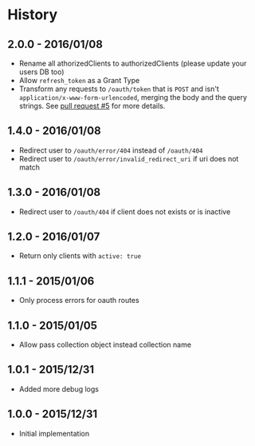 # History

## 2.0.0 - 2016/01/08

- Rename all athorizedClients to authorizedClients (please update your users DB too)
- Allow `refresh_token` as a Grant Type
- Transform any requests to `/oauth/token` that is `POST` and isn't `application/x-www-form-urlencoded`, merging the body and the query strings. See [pull request #5](https://github.com/RocketChat/tagt-oauth2-server/pull/5) for more details.

## 1.4.0 - 2016/01/08

- Redirect user to `/oauth/error/404` instead of `/oauth/404`
- Redirect user to `/oauth/error/invalid_redirect_uri` if uri does not match

## 1.3.0 - 2016/01/08

- Redirect user to `/oauth/404` if client does not exists or is inactive

## 1.2.0 - 2016/01/07

- Return only clients with `active: true`

## 1.1.1 - 2015/01/06

- Only process errors for oauth routes

## 1.1.0 - 2015/01/05

- Allow pass collection object instead collection name

## 1.0.1 - 2015/12/31

- Added more debug logs

## 1.0.0 - 2015/12/31

- Initial implementation
